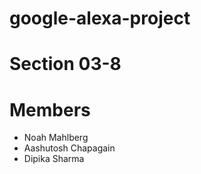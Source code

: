 # google-alexa-project

# Section 03-8

# Members
* Noah Mahlberg
* Aashutosh Chapagain
* Dipika Sharma
